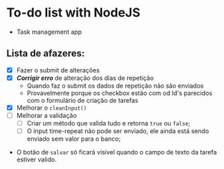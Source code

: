 # To-do list with NodeJS
* Task management app

## Lista de afazeres:

* [x] Fazer o submit de alterações
* [x] ***Corrigir erro*** de alteração dos dias de repetição
  * Quando faz o submit os dados de repetição não são enviados 
  * Provavelmente porque os checkbox estão com od Id's parecidos com o formulário de criação de tarefas
* [x] Melhorar o `cleanInput()`
* [ ] Melhorar a validação
  * [ ] Criar um método que valida tudo e retorna `true` ou `false`;
  * [ ] O input time-repeat não pode ser enviado,  ele ainda está sendo enviado sem valor para o banco;
* O botão de `salvar` só ficará visível quando o campo de texto da tarefa estiver valido.